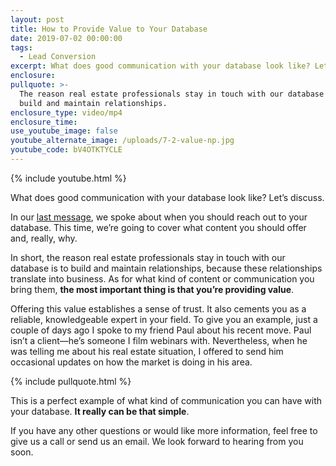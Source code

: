```yaml
---
layout: post
title: How to Provide Value to Your Database
date: 2019-07-02 00:00:00
tags:
  - Lead Conversion
excerpt: What does good communication with your database look like? Let’s discuss.
enclosure:
pullquote: >-
  The reason real estate professionals stay in touch with our database is to
  build and maintain relationships.
enclosure_type: video/mp4
enclosure_time:
use_youtube_image: false
youtube_alternate_image: /uploads/7-2-value-np.jpg
youtube_code: bV4OTKTYCLE
---
```


{% include youtube.html %}

What does good communication with your database look like? Let’s discuss.

In our <u><a target="_blank" href="https://joinrma.com/stay-in-touch-with-your-database-by-using-this-simple-rule.html">last message</a></u>, we spoke about when you should reach out to your database. This time, we’re going to cover what content you should offer and, really, why.

In short, the reason real estate professionals stay in touch with our database is to build and maintain relationships, because these relationships translate into business. As for what kind of content or communication you bring them, **the most important thing is that you’re providing value**.

Offering this value establishes a sense of trust. It also cements you as a reliable, knowledgeable expert in your field. To give you an example, just a couple of days ago I spoke to my friend Paul about his recent move. Paul isn’t a client—he’s someone I film webinars with. Nevertheless, when he was telling me about his real estate situation, I offered to send him occasional updates on how the market is doing in his area.

{% include pullquote.html %}

This is a perfect example of what kind of communication you can have with your database. **It really can be that simple**.

If you have any other questions or would like more information, feel free to give us a call or send us an email. We look forward to hearing from you soon.